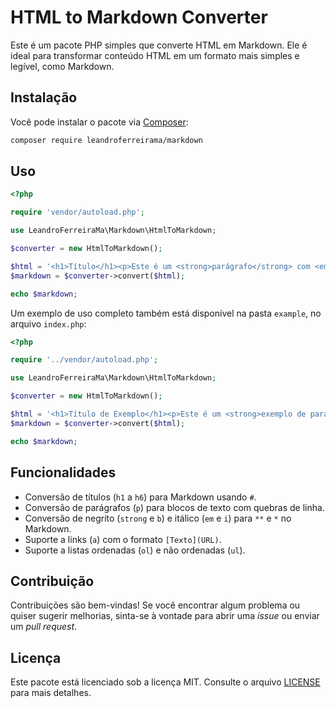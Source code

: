 
# HTML to Markdown Converter

Este é um pacote PHP simples que converte HTML em Markdown. Ele é ideal para transformar conteúdo HTML em um formato mais simples e legível, como Markdown.

## Instalação

Você pode instalar o pacote via [Composer](https://getcomposer.org):

```bash
composer require leandroferreirama/markdown
```

## Uso

```php
<?php

require 'vendor/autoload.php';

use LeandroFerreiraMa\Markdown\HtmlToMarkdown;

$converter = new HtmlToMarkdown();

$html = '<h1>Título</h1><p>Este é um <strong>parágrafo</strong> com <em>ênfase</em> e um <a href="http://exemplo.com">link</a>.</p>';
$markdown = $converter->convert($html);

echo $markdown;
```

Um exemplo de uso completo também está disponível na pasta `example`, no arquivo `index.php`:

```php
<?php

require '../vendor/autoload.php';

use LeandroFerreiraMa\Markdown\HtmlToMarkdown;

$converter = new HtmlToMarkdown();

$html = '<h1>Título de Exemplo</h1><p>Este é um <strong>exemplo de parágrafo</strong> com <em>ênfase</em> e um <a href="http://exemplo.com">link de exemplo</a>.</p>';
$markdown = $converter->convert($html);

echo $markdown;
```

## Funcionalidades

- Conversão de títulos (`h1` a `h6`) para Markdown usando `#`.
- Conversão de parágrafos (`p`) para blocos de texto com quebras de linha.
- Conversão de negrito (`strong` e `b`) e itálico (`em` e `i`) para `**` e `*` no Markdown.
- Suporte a links (`a`) com o formato `[Texto](URL)`.
- Suporte a listas ordenadas (`ol`) e não ordenadas (`ul`).

## Contribuição

Contribuições são bem-vindas! Se você encontrar algum problema ou quiser sugerir melhorias, sinta-se à vontade para abrir uma _issue_ ou enviar um _pull request_.

## Licença

Este pacote está licenciado sob a licença MIT. Consulte o arquivo [LICENSE](LICENSE) para mais detalhes.
